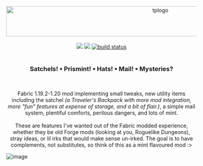 <div align="center">
  <a href="https://github.com/pocketrice/TinyPrismatics">
      <img src="https://github.com/PocketRice/TinyPrismatics/assets/79682953/a835c7dc-f4e2-4f96-8ad0-b526d230d3b7" alt="tplogo" height=80 width=800>
  </a>
</div><br>
  <div align="center">
<a href="https://github.com/pocketrice/TinyPrismatics/graphs/contributors" alt="Contributors">
        <img src="https://img.shields.io/github/contributors/pocketrice/TinyPrismatics" /></a>
<a href="https://github.com/pocketrice/GamblersDelight/pulse" alt="Activity">
        <img src="https://img.shields.io/github/commit-activity/m/pocketrice/TinyPrismatics" /></a>
    <a href="https://circleci.com/gh/pocketrice/TinyPrismatics/tree/master">
        <img src="https://img.shields.io/circleci/project/github/pocketrice/TinyPrismatics/master" alt="build status"></a>
</div>

<br>
<h3 align="center">Satchels! ▪ Prismint! ▪ Hats! ▪ Mail! ▪ Mysteries?</h3><br>
<p align="center">Fabric 1.19.2-1.20 mod implementing small tweaks, new utility items including the satchel <em>(a Traveler's Backpack with more mod integration, more "fun" features at expense of storage, and a bit of flair.)</em>, a simple mail system, plentiful comforts, perilous dangers, and lots of mint.<br><br>These are features I've wanted out of the Fabric modded experience, whether they be old Forge mods (looking at you, Roguelike Dungeons), stray ideas, or lil irks that would make sense un-irked. The goal is to have complements, not substitutes, so think of this as a mint flavoured mod :></p>

![image](https://github.com/PocketRice/TinyPrismatics/assets/79682953/b155da17-5865-4a5a-93ec-a6e4cd585b1b)

